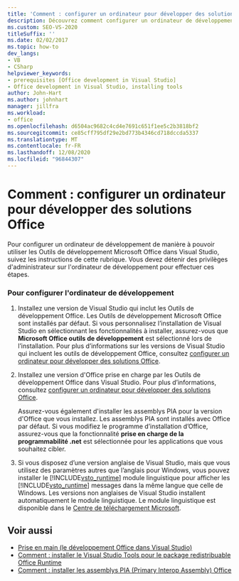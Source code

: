 ```yaml
---
title: 'Comment : configurer un ordinateur pour développer des solutions Office'
description: Découvrez comment configurer un ordinateur de développement afin de pouvoir utiliser les outils de développement Microsoft Office dans Visual Studio.
ms.custom: SEO-VS-2020
titleSuffix: ''
ms.date: 02/02/2017
ms.topic: how-to
dev_langs:
- VB
- CSharp
helpviewer_keywords:
- prerequisites [Office development in Visual Studio]
- Office development in Visual Studio, installing tools
author: John-Hart
ms.author: johnhart
manager: jillfra
ms.workload:
- office
ms.openlocfilehash: d6504ac9682c4cd4e7691c651f1ee5c2b3818bf2
ms.sourcegitcommit: ce85cff795df29e2bd773b4346cd718dccda5337
ms.translationtype: MT
ms.contentlocale: fr-FR
ms.lasthandoff: 12/08/2020
ms.locfileid: "96844307"
---
```

# <a name="how-to-configure-a-computer-to-develop-office-solutions"></a>Comment : configurer un ordinateur pour développer des solutions Office
  Pour configurer un ordinateur de développement de manière à pouvoir utiliser les Outils de développement Microsoft Office dans Visual Studio, suivez les instructions de cette rubrique. Vous devez détenir des privilèges d'administrateur sur l'ordinateur de développement pour effectuer ces étapes.

### <a name="to-configure-the-development-computer"></a>Pour configurer l'ordinateur de développement

1. Installez une version de Visual Studio qui inclut les Outils de développement Office. Les Outils de développement Microsoft Office sont installés par défaut. Si vous personnalisez l’installation de Visual Studio en sélectionnant les fonctionnalités à installer, assurez-vous que **Microsoft Office outils de développement** est sélectionné lors de l’installation. Pour plus d’informations sur les versions de Visual Studio qui incluent les outils de développement Office, consultez [configurer un ordinateur pour développer des solutions Office](../vsto/configuring-a-computer-to-develop-office-solutions.md).

2. Installez une version d'Office prise en charge par les Outils de développement Office dans Visual Studio. Pour plus d’informations, consultez [configurer un ordinateur pour développer des solutions Office](../vsto/configuring-a-computer-to-develop-office-solutions.md).

     Assurez-vous également d'installer les assemblys PIA pour la version d'Office que vous installez. Les assemblys PIA sont installés avec Office par défaut. Si vous modifiez le programme d’installation d’Office, assurez-vous que la fonctionnalité **prise en charge de la programmabilité .net** est sélectionnée pour les applications que vous souhaitez cibler.

3. Si vous disposez d’une version anglaise de Visual Studio, mais que vous utilisez des paramètres autres que l’anglais pour Windows, vous pouvez installer le [!INCLUDE[vsto_runtime](../vsto/includes/vsto-runtime-md.md)] module linguistique pour afficher les [!INCLUDE[vsto_runtime](../vsto/includes/vsto-runtime-md.md)] messages dans la même langue que celle de Windows. Les versions non anglaises de Visual Studio installent automatiquement le module linguistique. Le module linguistique est disponible dans le [Centre de téléchargement Microsoft](https://www.microsoft.com/download/details.aspx?id=54246).

## <a name="see-also"></a>Voir aussi

- [Prise en main &#40;le développement Office dans Visual Studio&#41;](../vsto/getting-started-office-development-in-visual-studio.md)
- [Comment : installer le Visual Studio Tools pour le package redistribuable Office Runtime](../vsto/how-to-install-the-visual-studio-tools-for-office-runtime-redistributable.md)
- [Comment : installer les assemblys PIA (Primary Interop Assembly) Office](../vsto/how-to-install-office-primary-interop-assemblies.md)
